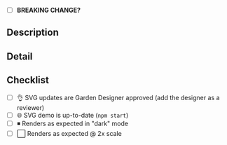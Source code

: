 <!-- structure the Title above as the first line of a
     https://conventionalcommits.org/ message. example: "feat: add a new
     'widget' icon". the title informs the semantic version bump if this
     PR is merged. -->

- [ ] **BREAKING CHANGE?** <!-- if so, indicate why under description -->

## Description

<!-- a summary of the changes introduced by this PR. this description
     may populate the commit body and versioned changelog if the PR is
     merged. -->

## Detail

<!-- supporting details; screen shot, code, etc. -->

<!-- closes GITHUB_ISSUE -->

## Checklist

* [ ] :ok_hand: SVG updates are Garden Designer approved (add the
  designer as a reviewer)
* [ ] :globe_with_meridians: SVG demo is up-to-date (`npm start`)
* [ ] :black_medium_small_square: Renders as expected in "dark" mode
* [ ] :white_large_square: Renders as expected @ 2x scale
